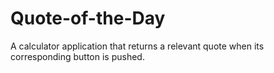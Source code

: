 # Quote-of-the-Day
A calculator application that returns a relevant quote when its corresponding button is pushed.
